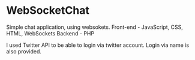 WebSocketChat
=============

Simple chat application, using websokets. Front-end - JavaScript, CSS, HTML, WebSockets Backend - PHP

I used Twitter API to be able to login via twitter account. Login via name is also provided.
